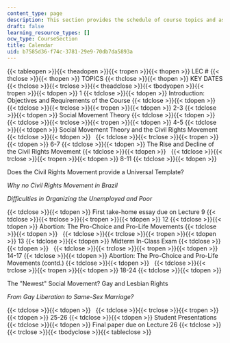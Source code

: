 ```yaml
---
content_type: page
description: This section provides the schedule of course topics and assignments.
draft: false
learning_resource_types: []
ocw_type: CourseSection
title: Calendar
uid: b7585d36-f74c-3781-29e9-70db7da5893a
---
```

{{< tableopen >}}{{< theadopen >}}{{< tropen >}}{{< thopen >}}
LEC #
{{< thclose >}}{{< thopen >}}
TOPICS
{{< thclose >}}{{< thopen >}}
KEY DATES
{{< thclose >}}{{< trclose >}}{{< theadclose >}}{{< tbodyopen >}}{{< tropen >}}{{< tdopen >}}
1
{{< tdclose >}}{{< tdopen >}}
Introduction: Objectives and Requirements of the Course
{{< tdclose >}}{{< tdopen >}}
 
{{< tdclose >}}{{< trclose >}}{{< tropen >}}{{< tdopen >}}
2-3
{{< tdclose >}}{{< tdopen >}}
Social Movement Theory
{{< tdclose >}}{{< tdopen >}}
 
{{< tdclose >}}{{< trclose >}}{{< tropen >}}{{< tdopen >}}
4-5
{{< tdclose >}}{{< tdopen >}}
Social Movement Theory and the Civil Rights Movement
{{< tdclose >}}{{< tdopen >}}
 
{{< tdclose >}}{{< trclose >}}{{< tropen >}}{{< tdopen >}}
6-7
{{< tdclose >}}{{< tdopen >}}
The Rise and Decline of the Civil Rights Movement
{{< tdclose >}}{{< tdopen >}}
 
{{< tdclose >}}{{< trclose >}}{{< tropen >}}{{< tdopen >}}
8-11
{{< tdclose >}}{{< tdopen >}}

Does the Civil Rights Movement provide a Universal Template?

*Why no Civil Rights Movement in Brazil*

*Difficulties in Organizing the Unemployed and Poor*

{{< tdclose >}}{{< tdopen >}}
First take-home essay due on Lecture 9
{{< tdclose >}}{{< trclose >}}{{< tropen >}}{{< tdopen >}}
12
{{< tdclose >}}{{< tdopen >}}
Abortion: The Pro-Choice and Pro-Life Movements
{{< tdclose >}}{{< tdopen >}}
 
{{< tdclose >}}{{< trclose >}}{{< tropen >}}{{< tdopen >}}
13
{{< tdclose >}}{{< tdopen >}}
Midterm In-Class Exam
{{< tdclose >}}{{< tdopen >}}
 
{{< tdclose >}}{{< trclose >}}{{< tropen >}}{{< tdopen >}}
14-17
{{< tdclose >}}{{< tdopen >}}
Abortion: The Pro-Choice and Pro-Life Movements (contd.)
{{< tdclose >}}{{< tdopen >}}
 
{{< tdclose >}}{{< trclose >}}{{< tropen >}}{{< tdopen >}}
18-24
{{< tdclose >}}{{< tdopen >}}

The "Newest" Social Movement? Gay and Lesbian Rights

*From Gay Liberation to Same-Sex Marriage?*

{{< tdclose >}}{{< tdopen >}}
 
{{< tdclose >}}{{< trclose >}}{{< tropen >}}{{< tdopen >}}
25-26
{{< tdclose >}}{{< tdopen >}}
Student Presentations
{{< tdclose >}}{{< tdopen >}}
Final paper due on Lecture 26
{{< tdclose >}}{{< trclose >}}{{< tbodyclose >}}{{< tableclose >}}